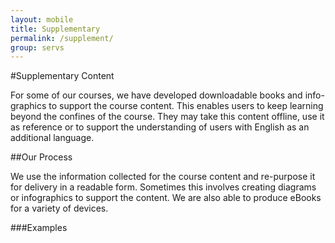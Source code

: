 ```yaml
---
layout: mobile
title: Supplementary
permalink: /supplement/
group: servs
---
```


#Supplementary Content

For some of our courses, we have developed downloadable books and info-graphics to support the course content. This enables users to keep learning beyond the confines of the course. They may take this content offline, use it as reference or to support the understanding of users with English as an additional language.

##Our Process

We use the information collected for the course content and re-purpose it for delivery in a readable form. Sometimes this involves creating diagrams or infographics to support the content. We are also able to produce eBooks for a variety of devices.

###Examples